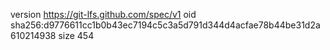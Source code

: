 version https://git-lfs.github.com/spec/v1
oid sha256:d9776611cc1b0b43ec7194c5c3a5d791d344d4acfae78b44be31d2a610214938
size 454
